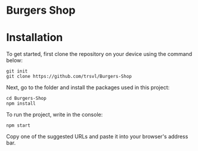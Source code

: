 # Burgers Shop

# Installation
To get started, first clone the repository on your device using the command below:
```
git init
git clone https://github.com/trsvl/Burgers-Shop
```
Next, go to the folder and install the packages used in this project:
```
cd Burgers-Shop
npm install
```
To run the project, write in the console:
```
npm start
```
Copy one of the suggested URLs and paste it into your browser's address bar.
